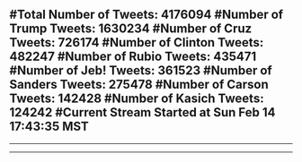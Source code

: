 #Total Number of Tweets: 4176094 
#Number of Trump Tweets: 1630234
#Number of Cruz Tweets: 726174
#Number of Clinton Tweets: 482247
#Number of Rubio Tweets: 435471
#Number of Jeb! Tweets: 361523
#Number of Sanders Tweets: 275478
#Number of Carson Tweets: 142428
#Number of Kasich Tweets: 124242
#Current Stream Started at Sun Feb 14 17:43:35 MST
---
---
---
